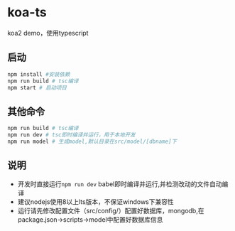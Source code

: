 # koa-ts
koa2 demo，使用typescript

## 启动
```sh
npm install #安装依赖
npm run build # tsc编译
npm start # 启动项目
```

## 其他命令
```sh
npm run build # tsc编译
npm run dev # tsc即时编译并运行，用于本地开发
npm run model # 生成model,默认目录在src/model/[dbname]下
```


## 说明
+ 开发时直接运行``` npm run dev ``` babel即时编译并运行,并检测改动的文件自动编译
+ 建议nodejs使用8以上lts版本，不保证windows下兼容性
+ 运行请先修改配置文件（src/config/）配置好数据库，mongodb,在package.json->scripts->model中配置好数据库信息
